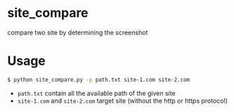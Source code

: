 # site_compare
compare two site by determining the screenshot

# Usage

```bash
$ python site_compare.py -p path.txt site-1.com site-2.com
```
 * `path.txt` contain all the available path of the given site
 * `site-1.com` and `site-2.com` target site (without the http or https protocol)
